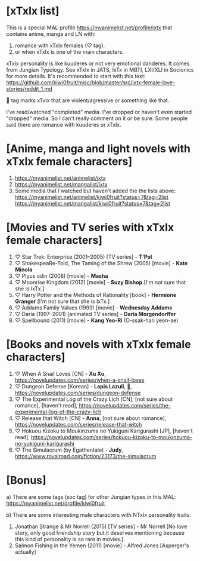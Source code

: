 [xTxIx list]
================================
This is a special MAL profile https://myanimelist.net/profile/ixtx that contains anime, manga and LN with:

1) romance with xTxIx females (♡ tag).
2) or when xTxIx is one of the main characters.

xTxIx personality is like kuuderes or not very emotional danderes. It comes from Jungian Typology. See xTxIx in JATS, IxTx in MBTI, LXI/XLI in Socionics for more details. It's recommended to start with this text: https://github.com/kiwi0fruit/misc/blob/master/src/ixtx-female-love-stories/reddit_1.md

👊 tag marks xTxIx that are violent/agressive or something like that.

I've read/watched "completed" media. I've dropped or haven't even started "dropped" media. So I can't really comment on it or be sure. Some people said there are romance with kuuderes or xTxIx.


[Anime, manga and light novels with xTxIx female characters]
================================
1. https://myanimelist.net/animelist/ixtx
2. https://myanimelist.net/mangalist/ixtx
3. Some media that I watched but haven't added the the lists above:
https://myanimelist.net/animelist/kiwi0fruit?status=7&tag=2list
https://myanimelist.net/mangalist/kiwi0fruit?status=7&tag=2list


[Movies and TV series with xTxIx female characters]
================================
1. ♡ Star Trek: Enterprise (2001–2005) [TV series] - **T'Pol**
2. ♡ ShakespeaRe-Told, The Taming of the Shrew (2005) [movie] - **Kate Minola**
3. ♡ Plyus odin (2008) [movie] - **Masha**
4. ♡ Moonrise Kingdom (2012) [movie] - **Suzy Bishop** [I'm not sure that she is IxTx.]
5. ♡ Harry Potter and the Methods of Rationality [book] - **Hermione Granger** [I'm not sure that she is IxTx.]
6. ♡ Addams Family Values (1993) [movie] - **Wednesday Addams**
7. ♡ Daria (1997–2001) [animated TV series] - **Daria Morgendorffer**
8. ♡ Spellbound (2011) [movie] - **Kang Yeo-Ri** (O-ssak-han yeon-ae)

[Books and novels with xTxIx female characters]
================================
1. ♡ When A Snail Loves [CN] - **Xu Xu**, https://novelupdates.com/series/when-a-snail-loves
2. ♡ Dungeon Defense [Korean] - **Lapis Lazuli**, 👊, https://novelupdates.com/series/dungeon-defense
3. ♡ The Experimental Log of the Crazy Lich [CN], [not sure about romance], [haven't read], https://novelupdates.com/series/the-experimental-log-of-the-crazy-lich
4. ♡ Release that Witch [CN] - **Anna**, [not sure about romance], https://novelupdates.com/series/release-that-witch
5. ♡ Hokuou Kizoku to Moukinzuma no Yukiguni Karigurashi [JP], [haven't read], https://novelupdates.com/series/hokuou-kizoku-to-moukinzuma-no-yukiguni-karigurashi
6. ♡ The Simulacrum (by Egathentale) - **Judy**, https://www.royalroad.com/fiction/23173/the-simulacrum

[Bonus]
================================
a) There are some tags (soc tag) for other Jungian types in this MAL: https://myanimelist.net/profile/kiwi0fruit

b) There are some interesting male characters with NTxIx personality traits:

1. Jonathan Strange & Mr Norrell (2015) [TV series] - Mr Norrell [No love story, only good friendship story but it deserves mentioning because this kind of personality is so rare in movies.]
2. Salmon Fishing in the Yemen (2011) [movie] - Alfred Jones [Asperger's actually]
